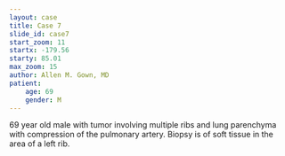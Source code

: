 ```yaml
---
layout: case
title: Case 7
slide_id: case7
start_zoom: 11
startx: -179.56
starty: 85.01
max_zoom: 15
author: Allen M. Gown, MD
patient:
    age: 69
    gender: M
---
```

69 year old male with tumor involving multiple ribs and lung parenchyma with compression of the pulmonary artery. Biopsy is of soft tissue in the area of a left rib.